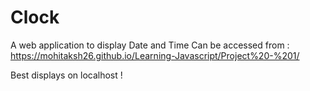 
# Clock

A web application to display Date and Time
Can be accessed from : https://mohitaksh26.github.io/Learning-Javascript/Project%20-%201/

Best displays on localhost !
